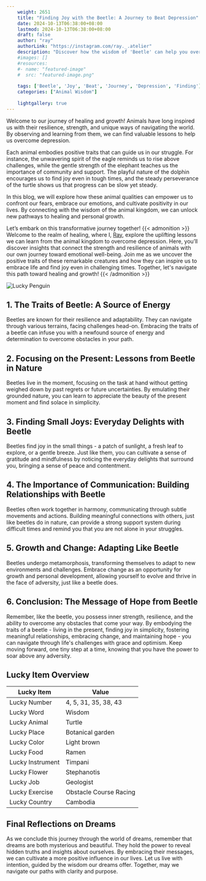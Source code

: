 ```yaml
---
    weight: 2651
    title: "Finding Joy with the Beetle: A Journey to Beat Depression"  # Assuming 'title' column exists
    date: 2024-10-13T06:38:00+08:00
    lastmod: 2024-10-13T06:38:00+08:00
    draft: false
    author: "ray"
    authorLink: "https://instagram.com/ray._.atelier"
    description: "Discover how the wisdom of 'Beetle' can help you overcome depression and find joy in your life journey."
    #images: []
    #resources:
    #- name: "featured-image"
    #  src: "featured-image.png"
    
    tags: ['Beetle', 'Joy', 'Beat', 'Journey', 'Depression', 'Finding']
    categories: ["Animal Wisdom"]
    
    lightgallery: true
---
```

    
Welcome to our journey of healing and growth! Animals have long inspired us with their resilience, strength, and unique ways of navigating the world. By observing and learning from them, we can find valuable lessons to help us overcome depression.

Each animal embodies positive traits that can guide us in our struggle. For instance, the unwavering spirit of the eagle reminds us to rise above challenges, while the gentle strength of the elephant teaches us the importance of community and support. The playful nature of the dolphin encourages us to find joy even in tough times, and the steady perseverance of the turtle shows us that progress can be slow yet steady.

In this blog, we will explore how these animal qualities can empower us to confront our fears, embrace our emotions, and cultivate positivity in our lives. By connecting with the wisdom of the animal kingdom, we can unlock new pathways to healing and personal growth.

Let’s embark on this transformative journey together!
{{< admonition >}}
Welcome to the realm of healing, where I, [Ray](https://instagram.com/ray._.atelier), explore the uplifting lessons we can learn from the animal kingdom to overcome depression. Here, you’ll discover insights that connect the strength and resilience of animals with our own journey toward emotional well-being. Join me as we uncover the positive traits of these remarkable creatures and how they can inspire us to embrace life and find joy even in challenging times. Together, let's navigate this path toward healing and growth!
{{< /admonition >}}

![Lucky Penguin](https://cdn.pixabay.com/photo/2024/09/07/02/34/penguins-9028827_1280.jpg "Lucky Penguin")

## 1. The Traits of Beetle: A Source of Energy 
Beetles are known for their resilience and adaptability. They can navigate through various terrains, facing challenges head-on. Embracing the traits of a beetle can infuse you with a newfound source of energy and determination to overcome obstacles in your path.

## 2. Focusing on the Present: Lessons from Beetle in Nature 
Beetles live in the moment, focusing on the task at hand without getting weighed down by past regrets or future uncertainties. By emulating their grounded nature, you can learn to appreciate the beauty of the present moment and find solace in simplicity.

## 3. Finding Small Joys: Everyday Delights with Beetle 
Beetles find joy in the small things - a patch of sunlight, a fresh leaf to explore, or a gentle breeze. Just like them, you can cultivate a sense of gratitude and mindfulness by noticing the everyday delights that surround you, bringing a sense of peace and contentment.

## 4. The Importance of Communication: Building Relationships with Beetle 
Beetles often work together in harmony, communicating through subtle movements and actions. Building meaningful connections with others, just like beetles do in nature, can provide a strong support system during difficult times and remind you that you are not alone in your struggles.

## 5. Growth and Change: Adapting Like Beetle 
Beetles undergo metamorphosis, transforming themselves to adapt to new environments and challenges. Embrace change as an opportunity for growth and personal development, allowing yourself to evolve and thrive in the face of adversity, just like a beetle does.

## 6. Conclusion: The Message of Hope from Beetle 
Remember, like the beetle, you possess inner strength, resilience, and the ability to overcome any obstacles that come your way. By embodying the traits of a beetle - living in the present, finding joy in simplicity, fostering meaningful relationships, embracing change, and maintaining hope - you can navigate through life's challenges with grace and optimism. Keep moving forward, one tiny step at a time, knowing that you have the power to soar above any adversity.


## Lucky Item Overview
| Lucky Item          | Value              |
|---------------|--------------------|
| Lucky Number        | 4, 5, 31, 35, 38, 43  |
| Lucky Word          | Wisdom |
| Lucky Animal        | Turtle |
| Lucky Place         | Botanical garden     |
| Lucky Color         | Light brown     |
| Lucky Food          | Ramen      |
| Lucky Instrument    | Timpani |
| Lucky Flower        | Stephanotis    |
| Lucky Job           | Geologist       |
| Lucky Exercise      | Obstacle Course Racing  |
| Lucky Country       | Cambodia    |


##  Final Reflections on Dreams

As we conclude this journey through the world of dreams, remember that dreams are both mysterious and beautiful. They hold the power to reveal hidden truths and insights about ourselves. By embracing their messages, we can cultivate a more positive influence in our lives. Let us live with intention, guided by the wisdom our dreams offer. Together, may we navigate our paths with clarity and purpose.
